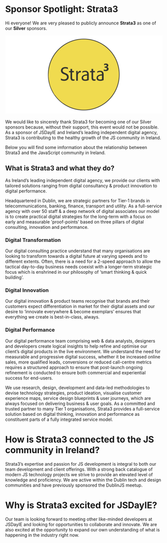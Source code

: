 # Sponsor Spotlight: Strata3

Hi everyone! We are very pleased to publicly announce **Strata3** as one of our **Silver** sponsors.

![](/media/blog/blog_post_12.png)

We would like to sincerely thank Strata3 for becoming one of our Silver sponsors because, without their support, this event would not be possible. As a sponsor of JSDayIE and Ireland’s leading independent digital agency, Strata3 is contributing to the healthy growth of the JS community in Ireland.

Below you will find some imformation about the relationship between Strata3 and the JavaScript community in Ireland.

## What is Strata3 and what they do?

As Ireland’s leading independent digital agency, we provide our clients with tailored solutions ranging from digital consultancy & product innovation to digital performance.

Headquartered in Dublin, we are strategic partners for Tier-1 brands in telecommunications, banking, finance, transport and utility. As a full-service agency with over 50 staff & a deep network of digital associates our model is to create practical digital strategies for the long-term with a focus on early and measurable 'proof-points’ based on three pillars of digital consulting, innovation and performance.

### Digital Transformation

Our digital consulting practice understand that many organisations are looking to transform towards a digital future at varying speeds and to different extents. Often, there is a need for a 2-speed approach to allow the tactical day-to-day business needs coexist with a longer-term strategic focus which is enshrined in our philosophy of ‘smart thinking & quick building’.

### Digital Innovation

Our digital innovation & product teams recognise that brands and their customers expect differentiation in market for their digital assets and our desire to ‘innovate everywhere & become exemplars’ ensures that everything we create is best-in-class, always.

### Digital Performance

Our digital performance team comprising web & data analysts, designers and developers create logical insights to help refine and optimise our client’s digital products in the live environment. We understand the need for measurable and progressive digital success, whether it be increased online sales, more qualified leads, conversions or reduced call-centre metrics requires a structured approach to ensure that post-launch ongoing refinement is conducted to ensure both commercial and experiential success for end-users.

We use research, design, development and data-led methodologies to devise technology strategies, product ideation, visualise customer experience maps, service design blueprints & user journeys, which are always focused on delivering business & user goals. As a committed and trusted partner to many Tier 1 organisations, Strata3 provides a full-service solution based on digital thinking, innovation and performance as constituent parts of a fully integrated service model.

# How is Strata3 connected to the JS community in Ireland?

Strata3’s expertise and passion for JS development is integral to both our team development and client offerings. With a strong back catalogue of modern JS technology projects we strive to provide an elevated level of knowledge and proficiency. We are active within the Dublin tech and design communities and have previously sponsored the DublinJS meetup.

# Why is Strata3 excited for JSDayIE?

Our team is looking forward to meeting other like-minded developers at JSDayIE and looking for opportunities to collaborate and innovate. We are also excited at the opportunity to expand our own understanding of what is happening in the industry right now.
